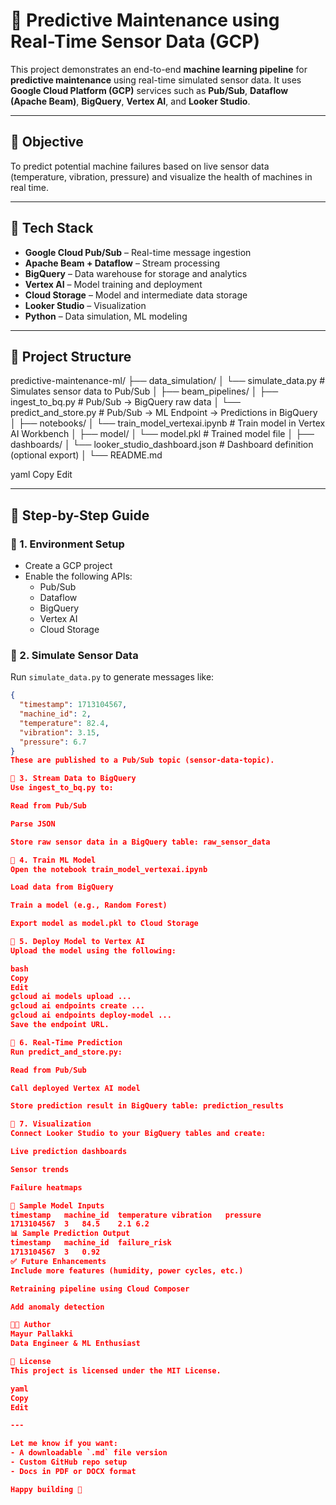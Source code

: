 # 🔧 Predictive Maintenance using Real-Time Sensor Data (GCP)

This project demonstrates an end-to-end **machine learning pipeline** for **predictive maintenance** using real-time simulated sensor data. It uses **Google Cloud Platform (GCP)** services such as **Pub/Sub**, **Dataflow (Apache Beam)**, **BigQuery**, **Vertex AI**, and **Looker Studio**.

---

## 🚀 Objective

To predict potential machine failures based on live sensor data (temperature, vibration, pressure) and visualize the health of machines in real time.

---

## 🧰 Tech Stack

- **Google Cloud Pub/Sub** – Real-time message ingestion
- **Apache Beam + Dataflow** – Stream processing
- **BigQuery** – Data warehouse for storage and analytics
- **Vertex AI** – Model training and deployment
- **Cloud Storage** – Model and intermediate data storage
- **Looker Studio** – Visualization
- **Python** – Data simulation, ML modeling

---

## 📁 Project Structure

predictive-maintenance-ml/ ├── data_simulation/ │ └── simulate_data.py # Simulates sensor data to Pub/Sub │ ├── beam_pipelines/ │ ├── ingest_to_bq.py # Pub/Sub → BigQuery raw data │ └── predict_and_store.py # Pub/Sub → ML Endpoint → Predictions in BigQuery │ ├── notebooks/ │ └── train_model_vertexai.ipynb # Train model in Vertex AI Workbench │ ├── model/ │ └── model.pkl # Trained model file │ ├── dashboards/ │ └── looker_studio_dashboard.json # Dashboard definition (optional export) │ └── README.md

yaml
Copy
Edit

---

## 📌 Step-by-Step Guide

### 🔹 1. Environment Setup
- Create a GCP project
- Enable the following APIs:
  - Pub/Sub
  - Dataflow
  - BigQuery
  - Vertex AI
  - Cloud Storage

### 🔹 2. Simulate Sensor Data
Run `simulate_data.py` to generate messages like:

```json
{
  "timestamp": 1713104567,
  "machine_id": 2,
  "temperature": 82.4,
  "vibration": 3.15,
  "pressure": 6.7
}
These are published to a Pub/Sub topic (sensor-data-topic).

🔹 3. Stream Data to BigQuery
Use ingest_to_bq.py to:

Read from Pub/Sub

Parse JSON

Store raw sensor data in a BigQuery table: raw_sensor_data

🔹 4. Train ML Model
Open the notebook train_model_vertexai.ipynb

Load data from BigQuery

Train a model (e.g., Random Forest)

Export model as model.pkl to Cloud Storage

🔹 5. Deploy Model to Vertex AI
Upload the model using the following:

bash
Copy
Edit
gcloud ai models upload ...
gcloud ai endpoints create ...
gcloud ai endpoints deploy-model ...
Save the endpoint URL.

🔹 6. Real-Time Prediction
Run predict_and_store.py:

Read from Pub/Sub

Call deployed Vertex AI model

Store prediction result in BigQuery table: prediction_results

🔹 7. Visualization
Connect Looker Studio to your BigQuery tables and create:

Live prediction dashboards

Sensor trends

Failure heatmaps

🧠 Sample Model Inputs
timestamp	machine_id	temperature	vibration	pressure
1713104567	3	84.5	2.1	6.2
📊 Sample Prediction Output
timestamp	machine_id	failure_risk
1713104567	3	0.92
✅ Future Enhancements
Include more features (humidity, power cycles, etc.)

Retraining pipeline using Cloud Composer

Add anomaly detection

🧑‍💻 Author
Mayur Pallakki
Data Engineer & ML Enthusiast

📜 License
This project is licensed under the MIT License.

yaml
Copy
Edit

---

Let me know if you want:
- A downloadable `.md` file version
- Custom GitHub repo setup
- Docs in PDF or DOCX format

Happy building 🚀
